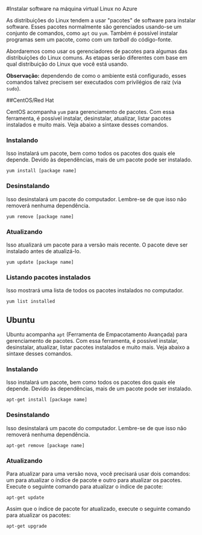 <properties linkid="manage-linux-commontasks-install-software" urlDisplayName="Instalar software na VM" pageTitle="Instalar software em uma máquina virtual Linux - Azure" metaKeywords="" description="Aprender a instalar o software na máquina virtual Linux no Azure usando CentOS/Red Hat ou Ubuntu." metaCanonical="" services="virtual-machines" documentationCenter="" title="Instalar software na máquina virtual Linux no Azure" authors="" solutions="" manager="" editor="" />





#Instalar software na máquina virtual Linux no Azure

As distribuições do Linux tendem a usar "pacotes" de software para instalar software. Esses pacotes normalmente são gerenciados usando-se um conjunto de comandos, como `apt` ou `yum`. Também é possível instalar programas sem um pacote, como com um _tarball_ do código-fonte.

Abordaremos como usar os gerenciadores de pacotes para algumas das distribuições do Linux comuns. As etapas serão diferentes com base em qual distribuição do Linux que você está usando.

**Observação:** dependendo de como o ambiente está configurado, esses comandos talvez precisem ser executados com privilégios de raiz (via `sudo`).

##CentOS/Red Hat

CentOS acompanha `yum` para gerenciamento de pacotes. Com essa ferramenta, é possível instalar, desinstalar, atualizar, listar pacotes instalados e muito mais. Veja abaixo a sintaxe desses comandos.


### Instalando

Isso instalará um pacote, bem como todos os pacotes dos quais ele depende. Devido às dependências, mais de um pacote pode ser instalado.

	yum install [package name]


### Desinstalando

Isso desinstalará um pacote do computador. Lembre-se de que isso não removerá nenhuma dependência.

	yum remove [package name]


### Atualizando

Isso atualizará um pacote para a versão mais recente. O pacote deve ser instalado antes de atualizá-lo.

	yum update [package name]


### Listando pacotes instalados

Isso mostrará uma lista de todos os pacotes instalados no computador.

	yum list installed


Ubuntu
------

Ubuntu acompanha `apt` (Ferramenta de Empacotamento Avançada) para gerenciamento de pacotes. Com essa ferramenta, é possível instalar, desinstalar, atualizar, listar pacotes instalados e muito mais. Veja abaixo a sintaxe desses comandos.


### Instalando

Isso instalará um pacote, bem como todos os pacotes dos quais ele depende. Devido às dependências, mais de um pacote pode ser instalado.

	apt-get install [package name]


### Desinstalando

Isso desinstalará um pacote do computador. Lembre-se de que isso não removerá nenhuma dependência.

	apt-get remove [package name]


### Atualizando

Para atualizar para uma versão nova, você precisará usar dois comandos: um para atualizar o índice de pacote e outro para atualizar os pacotes. Execute o seguinte comando para atualizar o índice de pacote:

	apt-get update

Assim que o índice de pacote for atualizado, execute o seguinte comando para atualizar os pacotes:

	apt-get upgrade

